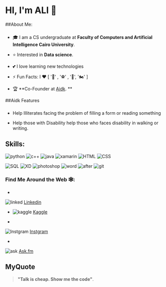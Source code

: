 # HI, I'm ALI 👋

##About Me:
###
* 🎓 I am a CS undergraduate at **Faculty of Computers and Artificial Intelligence Cairo University**.

* ⭐️ Interested in __Data science__.

* 💕 I love learning new technologies

* ⚡ Fun Facts: I ❤️ [ '📖' , '⚽' , '🎥', '🏍️' ]

* 🏆 **Co-Founder at  [Aidk](https://www.aid-ak.com). **




##Aidk Features
### 
* Help Illiterates facing the problem of filling a form or reading something

* Help those with Disability
help those who faces disability in walking or writing.


## Skills:
![python](https://img.icons8.com/color/48/000000/python.png)
![c++](https://img.icons8.com/color/48/000000/c-plus-plus-logo.png)
![java](https://img.icons8.com/ios-filled/50/000000/java-coffee-cup-logo--v1.png)
![xamarin](https://img.icons8.com/color/48/000000/xamarin.png)
![HTML](https://img.icons8.com/color/48/000000/html-5.png)
![CSS](https://img.icons8.com/color/48/000000/css3.png)

![SQL](https://img.icons8.com/ios-filled/50/000000/sql.png)
![XD](https://img.icons8.com/color/48/000000/adobe-xd.png)
![photoshop](https://img.icons8.com/fluent/48/000000/adobe-photoshop.png)
![word](https://img.icons8.com/color/48/000000/office-365.png)
![after](https://img.icons8.com/fluent/48/000000/adobe-after-effects.png)
![git](https://img.icons8.com/color/48/000000/git.png)


### Find Me Around the Web 🕸️:
* 
 ![linked](https://icon-icons.com/icons2/679/PNG/32/linkedin_icon-icons.com_60955.png) [Linkedin](https://www.linkedin.com/in/ali-gad-6070a41a1/)

* ![kaggle](https://icon-icons.com/icons2/2389/PNG/32/kaggle_logo_icon_145140.png)
[Kaggle](https://www.kaggle.com/aligad)

* 
![Instgram](https://icon-icons.com/icons2/679/PNG/32/instagram_icon-icons.com_60957.png)
[Instgram](https://www.instagram.com/ali_gad_1/?fbclid=IwAR2uwXoDo9eOsT2PW58Xbdm53gDvcyAfQbKg7bV_MGe3cwBVsq1BoCmrVTc)

* 
![ask](https://icon-icons.com/icons2/679/PNG/32/ask_icon-icons.com_60971.png)
[Ask.fm](https://ask.fm/aligad986227?fbclid=IwAR02gzTW5ggaAPUDSNWXFgDGOQutbw4O5UwGwYNInnpZ5gz0gcNnEtaa4CM) 



## MyQuote
> __"Talk is cheap. Show me the code"__.


